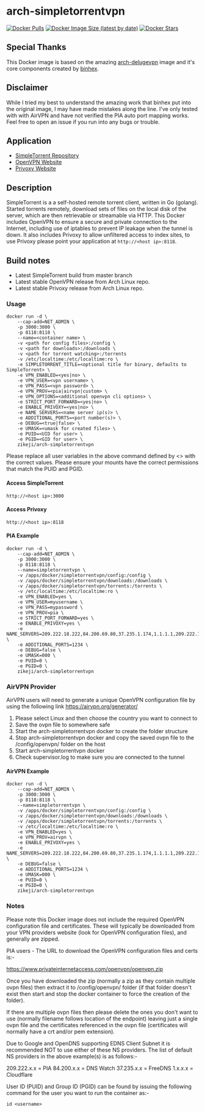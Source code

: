 # arch-simpletorrentvpn

[![Docker Pulls](https://img.shields.io/docker/pulls/zikeji/arch-simpletorrentvpn)][dockerhub]
[![Docker Image Size (latest by date)](https://img.shields.io/docker/image-size/zikeji/arch-simpletorrentvpn)][dockerhub]
[![Docker Stars](https://img.shields.io/docker/stars/zikeji/arch-simpletorrentvpn)][dockerhub]

[dockerhub]: https://hub.docker.com/r/zikeji/arch-simpletorrentvpn/

## Special Thanks

This Docker image is based on the amazing [arch-delugevpn](https://github.com/binhex/arch-delugevpn) image and it's core components created by [binhex](https://github.com/binhex).

## Disclaimer

While I tried my best to understand the amazing work that binhex put into the original image, I may have made mistakes along the line. I've only tested with with AirVPN and have not verified the PIA auto port mapping works. Feel free to open an issue if you run into any bugs or trouble.

## Application

* [SimpleTorrent Repository](https://github.com/boypt/simple-torrent/)
* [OpenVPN Website](https://openvpn.net/)  
* [Privoxy Website](http://www.privoxy.org/)

## Description

SimpleTorrent is a a self-hosted remote torrent client, written in Go (golang). Started torrents remotely, download sets of files on the local disk of the server, which are then retrievable or streamable via HTTP. This Docker includes OpenVPN to ensure a secure and private connection to the Internet, including use of iptables to prevent IP leakage when the tunnel is down. It also includes Privoxy to allow unfiltered access to index sites, to use Privoxy please point your application at `http://<host ip>:8118`.

## Build notes

* Latest SimpleTorrent build from master branch
* Latest stable OpenVPN release from Arch Linux repo.
* Latest stable Privoxy release from Arch Linux repo.

### Usage

```
docker run -d \
    --cap-add=NET_ADMIN \
    -p 3000:3000 \
    -p 8118:8118 \
    --name=<container name> \
    -v <path for config files>:/config \
    -v <path for downloads>:/downloads \
    -v <path for torrent watching>:/torrents
    -v /etc/localtime:/etc/localtime:ro \
    -e SIMPLETORRENT_TITLE=<optional title for binary, defaults to SimpleTorrent> \
    -e VPN_ENABLED=<yes|no> \
    -e VPN_USER=<vpn username> \
    -e VPN_PASS=<vpn password> \
    -e VPN_PROV=<pia|airvpn|custom> \
    -e VPN_OPTIONS=<additional openvpn cli options> \
    -e STRICT_PORT_FORWARD=<yes|no> \
    -e ENABLE_PRIVOXY=<yes|no> \
    -e NAME_SERVERS=<name server ip(s)> \
    -e ADDITIONAL_PORTS=<port number(s)> \
    -e DEBUG=<true|false> \
    -e UMASK=<umask for created files> \
    -e PUID=<UID for user> \
    -e PGID=<GID for user> \
    zikeji/arch-simpletorrentvpn
```

Please replace all user variables in the above command defined by <> with the correct values. Please ensure your mounts have the correct permissions that match the PUID and PGID.

#### Access SimpleTorrent

`http://<host ip>:3000`

#### Access Privoxy

`http://<host ip>:8118`

#### PIA Example
```
docker run -d \
    --cap-add=NET_ADMIN \
    -p 3000:3000 \
    -p 8118:8118 \
    --name=simpletorrentvpn \
    -v /apps/docker/simpletorrentvpn/config:/config \
    -v /apps/docker/simpletorrentvpn/downloads:/downloads \
    -v /apps/docker/simpletorrentvpn/torrents:/torrents \
    -v /etc/localtime:/etc/localtime:ro \
    -e VPN_ENABLED=yes \
    -e VPN_USER=myusername \
    -e VPN_PASS=mypassword \
    -e VPN_PROV=pia \
    -e STRICT_PORT_FORWARD=yes \
    -e ENABLE_PRIVOXY=yes \
    -e NAME_SERVERS=209.222.18.222,84.200.69.80,37.235.1.174,1.1.1.1,209.222.18.218,37.235.1.177,84.200.70.40,1.0.0.1 \
    -e ADDITIONAL_PORTS=1234 \
    -e DEBUG=false \
    -e UMASK=000 \
    -e PUID=0 \
    -e PGID=0 \
    zikeji/arch-simpletorrentvpn
```
### AirVPN Provider

AirVPN users will need to generate a unique OpenVPN configuration file by using the following link https://airvpn.org/generator/

1. Please select Linux and then choose the country you want to connect to
2. Save the ovpn file to somewhere safe
3. Start the arch-simpletorrentvpn docker to create the folder structure
4. Stop arch-simpletorrentvpn docker and copy the saved ovpn file to the /config/openvpn/ folder on the host
5. Start arch-simpletorrentvpn docker
6. Check supervisor.log to make sure you are connected to the tunnel

#### AirVPN Example
```
docker run -d \
    --cap-add=NET_ADMIN \
    -p 3000:3000 \
    -p 8118:8118 \
    --name=simpletorrentvpn \
    -v /apps/docker/simpletorrentvpn/config:/config \
    -v /apps/docker/simpletorrentvpn/downloads:/downloads \
    -v /apps/docker/simpletorrentvpn/torrents:/torrents \
    -v /etc/localtime:/etc/localtime:ro \
    -e VPN_ENABLED=yes \
    -e VPN_PROV=airvpn \
    -e ENABLE_PRIVOXY=yes \
    -e NAME_SERVERS=209.222.18.222,84.200.69.80,37.235.1.174,1.1.1.1,209.222.18.218,37.235.1.177,84.200.70.40,1.0.0.1 \
    -e DEBUG=false \
    -e ADDITIONAL_PORTS=1234 \
    -e UMASK=000 \
    -e PUID=0 \
    -e PGID=0 \
    zikeji/arch-simpletorrentvpn
```
### Notes

Please note this Docker image does not include the required OpenVPN configuration file and certificates. These will typically be downloaded from your VPN providers website (look for OpenVPN configuration files), and generally are zipped.

PIA users - The URL to download the OpenVPN configuration files and certs is:-

https://www.privateinternetaccess.com/openvpn/openvpn.zip

Once you have downloaded the zip (normally a zip as they contain multiple ovpn files) then extract it to /config/openvpn/ folder (if that folder doesn't exist then start and stop the docker container to force the creation of the folder).

If there are multiple ovpn files then please delete the ones you don't want to use (normally filename follows location of the endpoint) leaving just a single ovpn file and the certificates referenced in the ovpn file (certificates will normally have a crt and/or pem extension).

Due to Google and OpenDNS supporting EDNS Client Subnet it is recommended NOT to use either of these NS providers.
The list of default NS providers in the above example(s) is as follows:-

209.222.x.x = PIA
84.200.x.x = DNS Watch
37.235.x.x = FreeDNS
1.x.x.x = Cloudflare

User ID (PUID) and Group ID (PGID) can be found by issuing the following command for the user you want to run the container as:-

`id <username>`